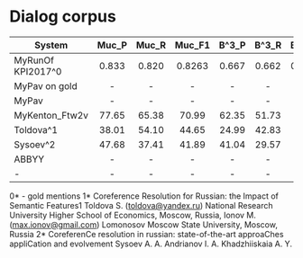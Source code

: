 
# Dialog corpus

| System            | Muc_P | Muc_R | Muc_F1 | B^3_P | B^3_R | B^3_F1 | Ceafm_P | Ceafm_R | Ceafm_F1 | Ceafe_P | Ceafe_R | Ceafe_F1 | AVG_P | AVG_R | AVG_F1 | ConllF1 |
| ----------------- |:-----:|:-----:|:------:|:-----:|:-----:|:------:|:-------:|:-------:|:--------:|:-------:|:-------:|:--------:|:-----:|:-----:|:------:|:-------:|
| MyRunOf KPI2017^0 | 0.833 | 0.820 | 0.8263 | 0.667 | 0.662 | 0.6648 | 0.679   | 0.646   | 0.6623   | 0.747   | 0.615   | 0.6746   | -     | -     | 0.707  | 0.7219  |
| MyPav on gold     | -     | -     | -      | -     | -     | -      | -       | -       | -        | -       | -       | -        | -     | -     | -      | -       |
| MyPav             | -     | -     | -      | -     | -     | -      | -       | -       | -        | -       | -       | -        | -     | -     | -      | -       |
| MyKenton_Ftw2v    | 77.65 | 65.38 | 70.99  | 62.35 | 51.73 | 56.55  | -       | -       | -        | 62.66   | 52.61   | 57.19    | 67.54 | 56.75 | 61.68  | 61.58   |
| Toldova^1         | 38.01 | 54.10 | 44.65  | 24.99 | 42.83 | 31.56  | -       | -       | -        | -       | -       | -        | -     | -     | -      | -       |
| Sysoev^2          | 47.68 | 37.41 | 41.89  | 41.04 | 29.57 | 34.31  | 40.24   | 37.02   | 38.54    | 25.25   | 34.33   | 29.06    | -     | -     | -      | -       |
| ABBYY             | -     | -     | -      | -     | -     | -      | -       | -       | -        | -       | -       | -        | -     | -     | 0.644  | -       |
| -                 | -     | -     | -      | -     | -     | -      | -       | -       | -        | -       | -       | -        | -     | -     | -      | -       |

0* - gold mentions
1* Coreference Resolution for Russian: the Impact of Semantic Features1
Toldova S. (toldova@yandex.ru) National Research University Higher School of Economics, Moscow, Russia, Ionov M. (max.ionov@gmail.com) Lomonosov Moscow State University, Moscow, Russia
2* CoreferenCe resolution in russian: state-of-the-art approaChes appliCation and evolvement Sysoev A. A. Andrianov I. A. Khadzhiiskaia A. Y.
